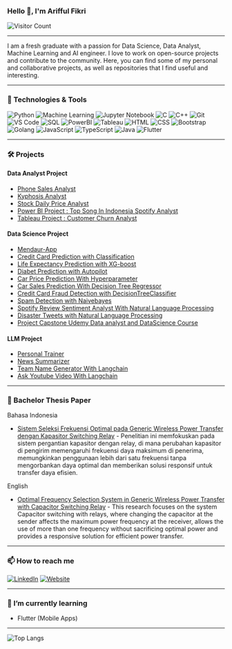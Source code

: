 ### Hello 👋, I'm Arifful Fikri

![Visitor Count](https://komarev.com/ghpvc/?username=your-username&color=blue)

---
<!---
<div align="center">
  <img src="https://github.com/RIFFMBR20/RIFFMBR20/assets/95732582/b6f9f77d-c06a-4187-ad2b-9ce78b7d6bda" alt="Header Image" style="width: 30%; max-width: 200px;">
</div>
-->

I am a fresh graduate with a passion for Data Science, Data Analyst, Machine Learning and AI engineer. I love to work on open-source projects and contribute to the community. Here, you can find some of my personal and collaborative projects, as well as repositories that I find useful and interesting.

---

### 🔧 Technologies & Tools

![Python](https://img.shields.io/badge/-Python-333?style=flat&logo=python)
![Machine Learning](https://img.shields.io/badge/-Machine%20Learning-333?style=flat&logo=tensorflow)
![Jupyter Notebook](https://img.shields.io/badge/-Jupyter%20Notebook-333?style=flat&logo=jupyter)
![C](https://img.shields.io/badge/-C-333?style=flat&logo=c)
![C++](https://img.shields.io/badge/-C++-333?style=flat&logo=c%2B%2B)
![Git](https://img.shields.io/badge/-Git-333?style=flat&logo=git)
![VS Code](https://img.shields.io/badge/-VS%20Code-333?style=flat&logo=visual-studio-code)
![SQL](https://img.shields.io/badge/-SQL-333?style=flat&logo=postgresql)
![PowerBI](https://img.shields.io/badge/-PowerBI-333?style=flat&logo=power-bi)
![Tableau](https://img.shields.io/badge/-Tableau-333?style=flat&logo=tableau)
![HTML](https://img.shields.io/badge/-HTML-333?style=flat&logo=html5)
![CSS](https://img.shields.io/badge/-CSS-333?style=flat&logo=css3)
![Bootstrap](https://img.shields.io/badge/-Bootstrap-333?style=flat&logo=bootstrap)
![Golang](https://img.shields.io/badge/-Golang-333?style=flat&logo=go)
![JavaScript](https://img.shields.io/badge/-JavaScript-333?style=flat&logo=javascript)
![TypeScript](https://img.shields.io/badge/-TypeScript-333?style=flat&logo=typescript)
![Java](https://img.shields.io/badge/-Java-333?style=flat&logo=java)
![Flutter](https://img.shields.io/badge/-Java-333?style=flat&logo=flutter)

---

### 🛠️ Projects

#### Data Analyst Project

- [Phone Sales Analyst](https://github.com/RIFFMBR20/Phone_Sales_Analyst)
- [Kyphosis Analyst](https://github.com/RIFFMBR20/Project_Capstone_UdemyDataanalyst_and_DataScience_Course/blob/main/1.%20Data%20Wrangling%2C%20Exploratory%20Data%20Analysis%20(EDA)%2C%20and%20Feature%20Engineering_CapstoneProject/Kyphosis%20Analyst.pdf)
- [Stock Daily Price Analyst](https://github.com/RIFFMBR20/Project_Capstone_UdemyDataanalyst_and_DataScience_Course/blob/main/2.%20Effective%20Data%20Visualization%20in%20Data%20Science_CapstoneProject/Stock%20Daily%20Price%20Analyst.pdf)
- [Power BI Project : Top Song In Indonesia Spotify Analyst](https://github.com/RIFFMBR20/PowerBI_Project)
- [Tableau Project : Customer Churn Analyst](https://public.tableau.com/app/profile/arifful.fikri2015/viz/myproject_17160160717700/Dashboard1?publish=yes) 

#### Data Science Project

- [Mendaur-App](https://github.com/Bam280/mendaur-app)
- [Credit Card Prediction with Classification](https://github.com/RIFFMBR20/Project_Capstone_UdemyDataanalyst_and_DataScience_Course/blob/main/4.%20Analyst%20ClassificationIn%20Data%20Science/Credit%20Card%20Prediction%20with%20Classification.pdf)
- [Life Expectancy Prediction with XG-boost](https://github.com/RIFFMBR20/Project_Capstone_UdemyDataanalyst_and_DataScience_Course/blob/main/3.%20Regression%20Analysis%20in%20Data%20Science_CapstoneProject/Life_Expectancy.pdf)
- [Diabet Prediction with Autopilot](https://github.com/RIFFMBR20/Project_Capstone_UdemyDataanalyst_and_DataScience_Course/blob/main/5.%20Data%20Science%20With%20Autopilot/Diabet%20Prediction%20with%20Autopilot.pdf)
- [Car Price Prediction With Hyperparameter](https://github.com/RIFFMBR20/Project_Capstone_UdemyDataanalyst_and_DataScience_Course/blob/main/6.Optimalization%20Model/Car%20Price%20Prediction%20With%20Hyperparameter.pdf)
- [Car Sales Prediction With Decision Tree Regressor](https://github.com/RIFFMBR20/Car_Sales_Prediction)
- [Credit Card Fraud Detection with DecisionTreeClassifier](https://github.com/RIFFMBR20/Credit_Card_Fraud_Detection)
- [Spam Detection with Naivebayes](https://github.com/RIFFMBR20/Spam_Detection)
- [Spotify Review Sentiment Analyst With Natural Language Processing](https://github.com/RIFFMBR20/App_Reviews_Sentiment_Analysis) 
- [Disaster Tweets with Natural Language Processing](https://github.com/RIFFMBR20/Natural_Language_Processing_with_Disaster_Tweets)
- [Project Capstone Udemy Data analyst and DataScience Course](https://github.com/RIFFMBR20/Project_Capstone_UdemyDataanalyst_and_DataScience_Course)

#### LLM Project
- [Personal Trainer](https://github.com/RIFFMBR20/LearnAsistantAI/tree/main/persona-trainer)
- [News Summarizer](https://github.com/RIFFMBR20/LearnAsistantAI/tree/main/News_summarizer)
- [Team Name Generator With Langchain](https://github.com/RIFFMBR20/LearnAsistantAI/tree/main/Langchain_project_basic/teamname_generator)
- [Ask Youtube Video With Langchain](https://github.com/RIFFMBR20/LearnAsistantAI/tree/main/News_summarizer)

---

### 📜 Bachelor Thesis Paper

Bahasa Indonesia
- [Sistem Seleksi Frekuensi Optimal pada Generic Wireless Power Transfer dengan Kapasitor Switching Relay](https://j-ptiik.ub.ac.id/index.php/j-ptiik/article/view/13230) - Penelitian ini memfokuskan pada sistem pergantian kapasitor dengan relay, di mana perubahan kapasitor di pengirim memengaruhi frekuensi daya maksimum di penerima, memungkinkan penggunaan lebih dari satu frekuensi tanpa mengorbankan daya optimal dan memberikan solusi responsif untuk transfer daya efisien.

English
- [Optimal Frequency Selection System in Generic Wireless Power Transfer with Capacitor Switching Relay](https://j-ptiik.ub.ac.id/index.php/j-ptiik/article/view/13230) - This research focuses on the system Capacitor switching with relays, where changing the capacitor at the sender affects the maximum power frequency at the receiver, allows the use of more than one frequency without sacrificing optimal power and provides a responsive solution for efficient power transfer.

---

### 📫 How to reach me

[![LinkedIn](https://img.shields.io/badge/-LinkedIn-333?style=flat&logo=linkedin)](https://www.linkedin.com/in/ariffulfikri/)
[![Website](https://img.shields.io/badge/-Website-333?style=flat&logo=internet-explorer)](https://marvelous-unicorn-5fd67a.netlify.app)

---

### 🌱 I’m currently learning

- Flutter (Mobile Apps)

---

![Top Langs](https://github-readme-stats.vercel.app/api/top-langs?username=RIFFMBR20&theme=dark&hide=html&layout=compact)


